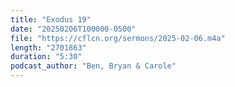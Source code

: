 ```yaml
---
title: "Exodus 19"
date: "20250206T100000-0500"
file: "https://cflcn.org/sermons/2025-02-06.m4a"
length: "2701863"
duration: "5:30"
podcast_author: "Ben, Bryan & Carole"
---
```

